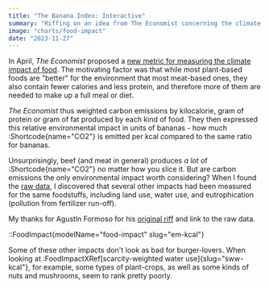 ```yaml
---
title: "The Banana Index: Interactive"
summary: "Riffing on an idea from The Economist concerning the climate impact of food"
image: "charts/food-impact"
date: "2023-11-27"
---
```


In April, *The Economist* proposed a [new metric for measuring the climate impact of food](https://www.economist.com/graphic-detail/2023/04/11/a-different-way-to-measure-the-climate-impact-of-food). The motivating factor was that while most plant-based foods are "better" for the environment that most meat-based ones, they also contain fewer calories and less protein, and therefore more of them are needed to make up a full meal or diet.

*The Economist* thus weighted carbon emissions by kilocalorie, gram of protein or gram of fat produced by each kind of food. They then expressed this relative environmental impact in units of bananas - how much :Shortcode{name="CO2"} is emitted per kcal compared to the same ratio for bananas.

Unsurprisingly, beef (and meat in general) produces *a lot* of :Shortcode{name="CO2"} no matter how you slice it. But are carbon emissions the only environmental impact worth considering? When I found the [raw data](https://ourworldindata.org/environmental-impacts-of-food), I discovered that several other impacts had been measured for the same foodstuffs, including land use, water use, and eutrophication (pollution from fertilizer run-off).

My thanks for Agustín Formoso for his [original riff](https://observablehq.com/@aguformoso) and link to the raw data.

::FoodImpact{modelName="food-impact" slug="em-kcal"}

Some of these other impacts don't look as bad for burger-lovers. When looking at :FoodImpactXRef[scarcity-weighted water use]{slug="sww-kcal"}, for example, some types of plant-crops, as well as some kinds of nuts and mushrooms, seem to rank pretty poorly.

